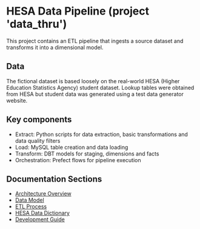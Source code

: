 # HESA Data Pipeline (project 'data_thru')

This project contains an ETL pipeline that ingests a source dataset and transforms it into a dimensional model.

## Data
The fictional dataset is based loosely on the real-world HESA (Higher Education Statistics Agency) student dataset. Lookup tables were obtained from HESA but student data was generated using a test data generator website.

## Key components
- Extract: Python scripts for data extraction, basic transformations and data quality filters
- Load: MySQL table creation and data loading
- Transform: DBT models for staging, dimensions and facts
- Orchestration: Prefect flows for pipeline execution

## Documentation Sections
* [Architecture Overview](architecture.md)
* [Data Model](data-model.md)
* [ETL Process](etl-process.md)
* [HESA Data Dictionary](hesa-data-dictionary.md)
* [Development Guide](development-guide.md)